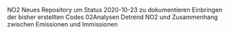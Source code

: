 NO2
Neues Repository um Status 2020-10-23 zu dokumentieren
Einbringen der bisher erstellten Codes 02Analysen
Detrend NO2 und Zusammenhang zwischen Emissionen und Immissionen
